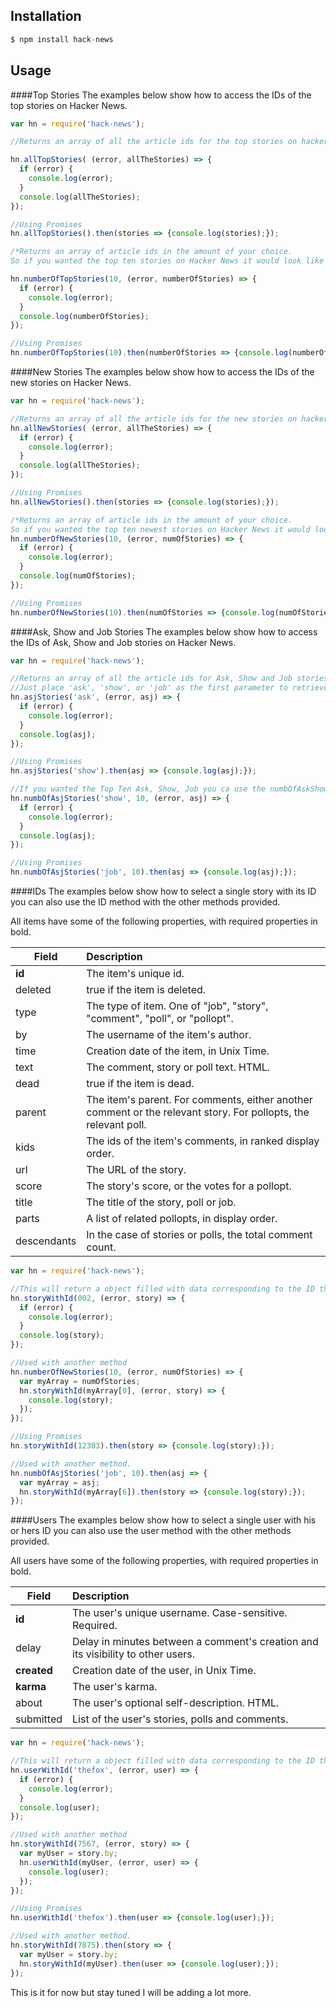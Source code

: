 ## Installation

```javascript
$ npm install hack-news
```

## Usage

####Top Stories
The examples below show how to access the IDs of the top stories on Hacker News.

```javascript
var hn = require('hack-news');

//Returns an array of all the article ids for the top stories on hacker news

hn.allTopStories( (error, allTheStories) => {
  if (error) {
    console.log(error);
  }
  console.log(allTheStories);
});

//Using Promises
hn.allTopStories().then(stories => {console.log(stories);});

/*Returns an array of article ids in the amount of your choice.
So if you wanted the top ten stories on Hacker News it would look like this.*/

hn.numberOfTopStories(10, (error, numberOfStories) => {
  if (error) {
    console.log(error);
  }
  console.log(numberOfStories);
});

//Using Promises
hn.numberOfTopStories(10).then(numberOfStories => {console.log(numberOfStories);});
```
####New Stories
The examples below show how to access the IDs of the new stories on Hacker News.

```javascript
var hn = require('hack-news');

//Returns an array of all the article ids for the new stories on hacker news
hn.allNewStories( (error, allTheStories) => {
  if (error) {
    console.log(error);
  }
  console.log(allTheStories);
});

//Using Promises
hn.allNewStories().then(stories => {console.log(stories);});

/*Returns an array of article ids in the amount of your choice.
So if you wanted the top ten newest stories on Hacker News it would look like this.*/
hn.numberOfNewStories(10, (error, numOfStories) => {
  if (error) {
    console.log(error);
  }
  console.log(numOfStories);
});

//Using Promises
hn.numberOfNewStories(10).then(numOfStories => {console.log(numOfStories);});
```

####Ask, Show and Job Stories
The examples below show how to access the IDs of Ask, Show and Job stories on Hacker News.

```javascript
var hn = require('hack-news');

//Returns an array of all the article ids for Ask, Show and Job stories on hacker news.
//Just place 'ask', 'show', or 'job' as the first parameter to retrieve the array you need.
hn.asjStories('ask', (error, asj) => {
  if (error) {
    console.log(error);
  }
  console.log(asj);
});

//Using Promises
hn.asjStories('show').then(asj => {console.log(asj);});

//If you wanted the Top Ten Ask, Show, Job you ca use the numbOfAskShowOrJobStories method like so.
hn.numbOfAsjStories('show', 10, (error, asj) => {
  if (error) {
    console.log(error);
  }
  console.log(asj);
});

//Using Promises
hn.numbOfAsjStories('job', 10).then(asj => {console.log(asj);});
```

####IDs
The examples below show how to select a single story with its ID you can also use
the ID method with the other methods provided.

All items have some of the following properties, with required properties in bold.

| Field | Description |
| ----- | :---------- |
| **id** | The item's unique id. |
| deleted | true if the item is deleted. |
| type | The type of item. One of "job", "story", "comment", "poll", or "pollopt". |
| by | The username of the item's author. |
| time | Creation date of the item, in Unix Time. |
| text | The comment, story or poll text. HTML. |
| dead | true if the item is dead. |
| parent | The item's parent. For comments, either another comment or the relevant story. For pollopts, the relevant poll. |
| kids | The ids of the item's comments, in ranked display order. |
| url |	The URL of the story. |
| score |	The story's score, or the votes for a pollopt. |
| title |	The title of the story, poll or job. |
| parts |	A list of related pollopts, in display order. |
| descendants |	In the case of stories or polls, the total comment count. |


```javascript
var hn = require('hack-news');

//This will return a object filled with data corresponding to the ID that was used.
hn.storyWithId(002, (error, story) => {
  if (error) {
    console.log(error);
  }
  console.log(story);
});

//Used with another method
hn.numberOfNewStories(10, (error, numOfStories) => {
  var myArray = numOfStories;
  hn.storyWithId(myArray[0], (error, story) => {
    console.log(story);
  });
});

//Using Promises
hn.storyWithId(12303).then(story => {console.log(story);});

//Used with another method.
hn.numbOfAsjStories('job', 10).then(asj => {
  var myArray = asj;
  hn.storyWithId(myArray[6]).then(story => {console.log(story);});
});
```

####Users
The examples below show how to select a single user with his or hers ID you can also use
the user method with the other methods provided.

All users have some of the following properties, with required properties in bold.

| Field | Description |
| ----- | :---------- |
| **id** |	The user's unique username. Case-sensitive. Required. |
| delay |	Delay in minutes between a comment's creation and its visibility to other users. |
| **created** |	Creation date of the user, in Unix Time. |
| **karma** |	The user's karma. |
| about |	The user's optional self-description. HTML. |
| submitted |	List of the user's stories, polls and comments. |


```javascript
var hn = require('hack-news');

//This will return a object filled with data corresponding to the ID that was used.
hn.userWithId('thefox', (error, user) => {
  if (error) {
    console.log(error);
  }
  console.log(user);
});

//Used with another method
hn.storyWithId(7567, (error, story) => {
  var myUser = story.by;
  hn.userWithId(myUser, (error, user) => {
    console.log(user);
  });
});

//Using Promises
hn.userWithId('thefox').then(user => {console.log(user);});

//Used with another method.
hn.storyWithId(7875).then(story => {
  var myUser = story.by;
  hn.storyWithId(myUser).then(user => {console.log(user);});
});
```

This is it for now but stay tuned I will be adding a lot more.
